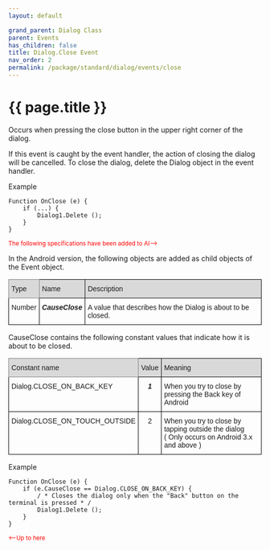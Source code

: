 ```yaml
---
layout: default

grand_parent: Dialog Class
parent: Events
has_children: false
title: Dialog.Close Event
nav_order: 2
permalink: /package/standard/dialog/events/close
---
```

# {{ page.title }}

Occurs when pressing the close button in the upper right corner of the dialog.

If this event is caught by the event handler, the action of closing the dialog will be cancelled. To close the dialog, delete the Dialog object in the event handler.

Example
```
Function OnClose (e) {
    if (...) {
        Dialog1.Delete ();
    }
}
```
<p style="color:red;"><small>The following specifications have been added to AI--></small></p>

In the Android version, the following objects are added as child objects of the Event object.
<style type="text/css">
.tg  {border-collapse:collapse;border-spacing:0;}
.tg td{border-color:black;border-style:solid;border-width:1px;font-family:Arial, sans-serif;font-size:14px;
  overflow:hidden;padding:10px 5px;word-break:normal;}
.tg th{border-color:black;border-style:solid;border-width:1px;font-family:Arial, sans-serif;font-size:14px;
  font-weight:normal;overflow:hidden;padding:10px 5px;word-break:normal;}
.tg .tg-kg9c{background-color:#D9D9D9;border-color:inherit;text-align:left;vertical-align:top}
.tg .tg-xt05{background-color:#D9D9D9;text-align:left;vertical-align:top}
.tg .tg-0lax{text-align:left;vertical-align:top}
.tg .tg-6t3r{font-style:italic;font-weight:bold;text-align:left;vertical-align:top}
</style>
<table class="tg">
<thead>
  <tr>
    <th class="tg-kg9c">Type</th>
    <th class="tg-xt05">Name</th>
    <th class="tg-xt05">Description</th>
  </tr>
</thead>
<tbody>
  <tr>
    <td class="tg-0lax">Number</td>
    <td class="tg-6t3r">CauseClose</td>
    <td class="tg-0lax">A value that describes how the Dialog is about to be closed.<br> </td>
  </tr>
</tbody>
</table>

CauseClose contains the following constant values ​​that indicate how it is about to be closed.
<style type="text/css">
.tg  {border-collapse:collapse;border-spacing:0;}
.tg td{border-color:black;border-style:solid;border-width:1px;font-family:Arial, sans-serif;font-size:14px;
  overflow:hidden;padding:10px 5px;word-break:normal;}
.tg th{border-color:black;border-style:solid;border-width:1px;font-family:Arial, sans-serif;font-size:14px;
  font-weight:normal;overflow:hidden;padding:10px 5px;word-break:normal;}
.tg .tg-baqh{text-align:center;vertical-align:top}
.tg .tg-kg9c{background-color:#D9D9D9;border-color:inherit;text-align:left;vertical-align:top}
.tg .tg-ihln{font-style:italic;font-weight:bold;text-align:center;vertical-align:top}
.tg .tg-xt05{background-color:#D9D9D9;text-align:left;vertical-align:top}
.tg .tg-2m49{background-color:#D9D9D9;text-align:center;vertical-align:top}
.tg .tg-0lax{text-align:left;vertical-align:top}
</style>
<table class="tg">
<thead>
  <tr>
    <th class="tg-kg9c">Constant name</th>
    <th class="tg-2m49">Value</th>
    <th class="tg-xt05">Meaning</th>
  </tr>
</thead>
<tbody>
  <tr>
    <td class="tg-0lax">Dialog.CLOSE_ON_BACK_KEY</td>
    <td class="tg-ihln">1</td>
    <td class="tg-0lax">When you try to close by pressing the Back key of Android</td>
  </tr>
  <tr>
    <td class="tg-0lax">Dialog.CLOSE_ON_TOUCH_OUTSIDE</td>
    <td class="tg-baqh">2</td>
    <td class="tg-0lax">When you try to close by tapping outside the dialog<br>( Only occurs on Android 3.x and above )</td>
  </tr>
</tbody>
</table>

Example

```
Function OnClose (e) {
    if (e.CauseClose == Dialog.CLOSE_ON_BACK_KEY) {
        / * Closes the dialog only when the "Back" button on the terminal is pressed * /
        Dialog1.Delete ();
    }
}
```
<p style="color:red;"><small><--Up to here</small></p>